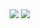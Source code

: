 <img src="https://img.shields.io/badge/Python-blue?style=flat-square&logo=Python&logoColor=9cf"/>
<img src="https://img.shields.io/badge/Flask-000000?style=social&logo=Flask&logoColor=white"/>

